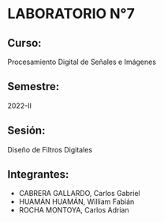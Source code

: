 # LABORATORIO N°7
## Curso:
Procesamiento Digital de Señales e Imágenes
## Semestre:
2022-II
## Sesión:
Diseño de Filtros Digitales
## Integrantes:
- CABRERA GALLARDO, Carlos Gabriel
- HUAMÁN HUAMÁN, William Fabián
- ROCHA MONTOYA, Carlos Adrian